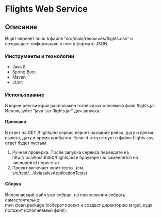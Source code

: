 # Flights Web Service

## Описание
Ищет перелет по id в файле "src/main/resources/flights.csv" и возвращает информацию о нем в формате JSON.


### Инструменты и технологии
* Java 8
* Spring Boot
* Maven
* JUnit

### Использование
В корне репозитория расположен готовый исполняемый файл flights.jar.  
Используйте "java -jar flights.jar" для запуска.

#### Проверка
В ответ на GET /flights/:id сервис вернет название рейса, дату и время вылета, дату и время прибытия. 
Если id отсутствует в файле flights.csv, ответ будет пустым.
1) Ручная проверка. После запуска сервиса перейдите на http://localhost:8080/flights/:id в браузере 
   (:id заменяется на числовой id перелета). 
2) Проект включает юнит тесты. (см. src/test/.../AviasalesApplicationTests)

#### Сборка
Исполняемый файл уже собран, но при желании собрать самостоятельно:  
mvn clean package (соберет проект и создаст директорию target, куда положит исполняемый файл).


